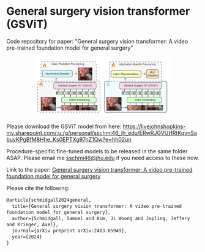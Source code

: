 # General surgery vision transformer (GSViT)
Code repository for paper: "General surgery vision transformer: A video pre-trained foundation model for general surgery"

<p align="center">
  <img src="media/Screenshot 2024-02-18 at 9.44.52 PM.png" width="70%" height="70%"/>
</p>

Please download the GSViT model from here: https://livejohnshopkins-my.sharepoint.com/:u:/g/personal/sschmi46_jh_edu/ERwRJGVUHRtKqvnSabuyKPgBfM8Hhe_Ks0EPTXg97nZ1Qw?e=hh02un

Procedure-specific fine-tuned models to be released in the same folder ASAP. Please email me sschmi46@jhu.edu if you need access to these now.

Link to the paper: [General surgery vision transformer: A video pre-trained foundation model for general surgery](https://arxiv.org/abs/2403.05949)

Please cite the following:
```
@article{schmidgall2024general,
  title={General surgery vision transformer: A video pre-trained foundation model for general surgery},
  author={Schmidgall, Samuel and Kim, Ji Woong and Jopling, Jeffery and Krieger, Axel},
  journal={arXiv preprint arXiv:2403.05949},
  year={2024}
}
```

